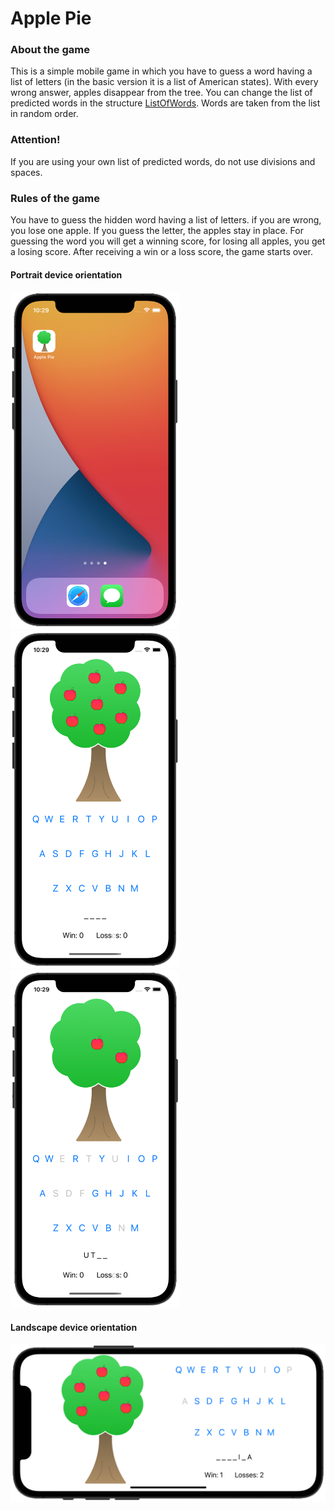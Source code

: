 # Apple Pie

### About the game
This is a simple mobile game in which you have to guess a word having a list of letters (in the basic version it is a list of American states). With every wrong answer, apples disappear from the tree. You can change the list of predicted words in the structure <a href="https://github.com/lgreydev/ApplePie/blob/main/ApplePie/ListOfWords.swift" rel="ListOfWords" target="_blank">ListOfWords</a>. Words are taken from the list in random order.

### Attention!
If you are using your own list of predicted words, do not use divisions and spaces.

### Rules of the game
You have to guess the hidden word having a list of letters. if you are wrong, you lose one apple. If you guess the letter, the apples stay in place. For guessing the word you will get a winning score, for losing all apples, you get a losing score. After receiving a win or a loss score, the game starts over.


#### Portrait device orientation
<img src="https://github.com/lgreydev/ApplePie/blob/main/ScreenShot/screenshot-001.png" width="270"><img src="https://github.com/lgreydev/ApplePie/blob/main/ScreenShot/screenshot-002.png" width="270"><img src="https://github.com/lgreydev/ApplePie/blob/main/ScreenShot/screenshot-003.png" width="270">

#### Landscape device orientation
<img src="https://github.com/lgreydev/ApplePie/blob/main/ScreenShot/screenshot-006.png" hight="190">

